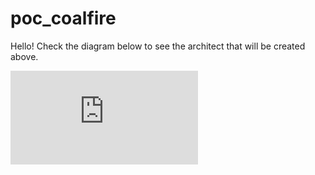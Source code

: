 # poc_coalfire

Hello! Check the diagram below to see the architect that will be created above.

![Architecture](https://github.com/quiik/poc_coalfire/blob/main/image.pdf?raw=true)

